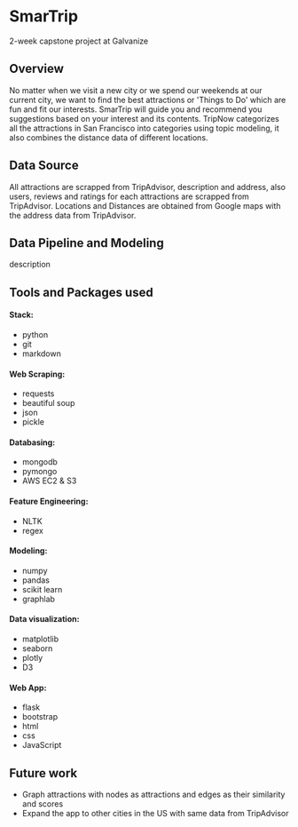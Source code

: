 # SmarTrip
2-week capstone project at Galvanize

## Overview
No matter when we visit a new city or we spend our weekends at our current city, we want to find the best attractions or 'Things to Do' which are fun and fit our interests. SmarTrip will guide you and recommend you suggestions based on your interest and its contents. TripNow categorizes all the attractions in San Francisco into categories using topic modeling, it also combines the distance data of different locations.

## Data Source
All attractions are scrapped from TripAdvisor, description and address, also users, reviews and ratings for each attractions are scrapped from TripAdvisor. Locations and Distances are obtained from Google maps with the address data from TripAdvisor.

## Data Pipeline and Modeling
description

## Tools and Packages used

#### Stack:

* python
* git
* markdown

#### Web Scraping:

* requests
* beautiful soup
* json
* pickle

#### Databasing:

* mongodb
* pymongo
* AWS EC2 & S3

#### Feature Engineering:

* NLTK
* regex

#### Modeling:

* numpy
* pandas
* scikit learn
* graphlab

#### Data visualization:

* matplotlib
* seaborn
* plotly
* D3

#### Web App:

* flask
* bootstrap
* html
* css
* JavaScript


## Future work
* Graph attractions with nodes as attractions and edges as their similarity and scores
* Expand the app to other cities in the US with same data from TripAdvisor
